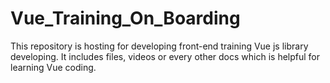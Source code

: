 # Vue_Training_On_Boarding
This repository is hosting for developing front-end training Vue js library developing. It includes files, videos or every other docs which is helpful for learning Vue coding. 
